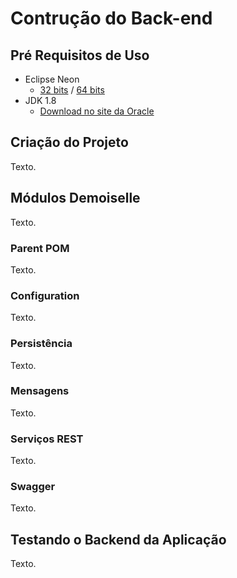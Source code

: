 # Contrução do Back-end
## Pré Requisitos de Uso
* Eclipse Neon
  * [32 bits](http://www.eclipse.org/downloads/download.php?file=/technology/epp/downloads/release/neon/1/eclipse-jee-neon-1-linux-gtk.tar.gz) / [64 bits](http://www.eclipse.org/downloads/download.php?file=/technology/epp/downloads/release/neon/1/eclipse-jee-neon-1-linux-gtk-x86_64.tar.gz)
* JDK 1.8
  * [Download no site da Oracle](http://www.oracle.com/technetwork/pt/java/javase/downloads/jdk8-downloads-2133151.html)

## Criação do Projeto
Texto.
## Módulos Demoiselle
Texto.
### Parent POM
Texto.
### Configuration
Texto.
### Persistência
Texto.
### Mensagens
Texto.
### Serviços REST 
Texto.
### Swagger
Texto.
## Testando o Backend da Aplicação
Texto.

